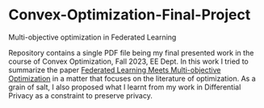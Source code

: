 # Convex-Optimization-Final-Project
Multi-objective optimization in Federated Learning

Repository contains a single PDF file being my final presented work in the course of Convex Optimization, Fall 2023, EE Dept.
In this work I tried to summarize the paper [Federated Learning Meets Multi-objective Optimization](https://arxiv.org/abs/2006.11489) in a matter that focuses on the literature of optimization. As a grain of salt, I also proposed what I learnt from my work in Differential Privacy as a constraint to preserve privacy.
